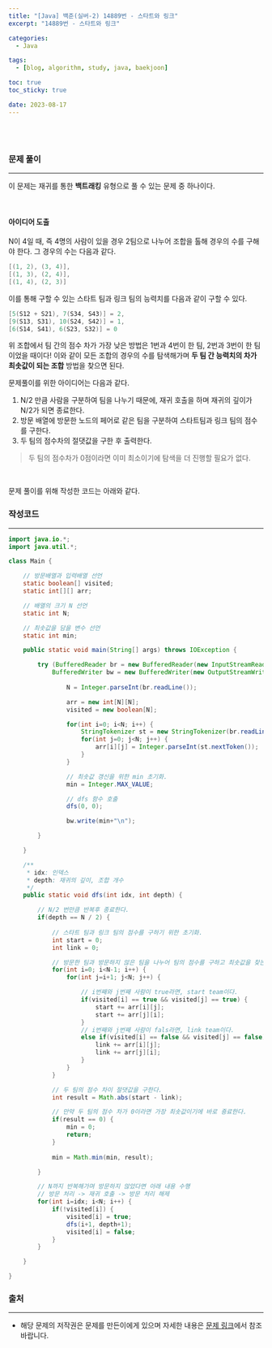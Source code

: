 ```yaml
---
title: "[Java] 백준(실버-2) 14889번 - 스타트와 링크"
excerpt: "14889번 - 스타트와 링크"

categories:
  - Java

tags:
  - [blog, algorithm, study, java, baekjoon]

toc: true
toc_sticky: true

date: 2023-08-17
---
```


<br><br>

### 문제 풀이

---

이 문제는 재귀를 통한 **백트래킹** 유형으로 풀 수 있는 문제 중 하나이다.

<br>

#### 아이디어 도출

N이 4일 때, 즉 4명의 사람이 있을 경우 2팀으로 나누어 조합을 톨해 경우의 수를 구해야 한다. 그 경우의 수는 다음과 같다.
 
```java
[(1, 2), (3, 4)],
[(1, 3), (2, 4)],
[(1, 4), (2, 3)]
```

이를 통해 구할 수 있는 스타트 팀과 링크 팀의 능력치를 다음과 같이 구할 수 있다.

```java
[5(S12 + S21), 7(S34, S43)] = 2,
[9(S13, S31), 10(S24, S42)] = 1,
[6(S14, S41), 6(S23, S32)] = 0
```

위 조합에서 팀 간의 점수 차가 가장 낮은 방법은 1번과 4번이 한 팀, 2번과 3번이 한 팀이었을 때이다! 이와 같이 모든 조합의 경우의 수를 탐색해가며 **두 팀 간 능력치의 차가 최솟값이 되는 조합** 방법을 찾으면 된다.

문제풀이를 위한 아이디어는 다음과 같다.

1. N/2 만큼 사람을 구분하여 팀을 나누기 때문에, 재귀 호출을 하며 재귀의 깊이가 N/2가 되면 종료한다.
2. 방문 배열에 방문한 노드의 페어로 같은 팀을 구분하여 스타트팀과 링크 팀의 점수를 구한다.
3. 두 팀의 점수차의 절댓값을 구한 후 출력한다.

> 두 팀의 점수차가 0점이라면 이미 최소이기에 탐색을 더 진행할 필요가 없다.

<br>

문제 풀이를 위해 작성한 코드는 아래와 같다.

### 작성코드

---

```java
import java.io.*;
import java.util.*;

class Main {    

    // 방문배열과 입력배열 선언
    static boolean[] visited;
    static int[][] arr;    

    // 배열의 크기 N 선언
    static int N;

    // 최솟값을 담을 변수 선언
    static int min;

    public static void main(String[] args) throws IOException {

        try (BufferedReader br = new BufferedReader(new InputStreamReader(System.in));
            BufferedWriter bw = new BufferedWriter(new OutputStreamWriter(System.out))) {
            
                N = Integer.parseInt(br.readLine());

                arr = new int[N][N];
                visited = new boolean[N];

                for(int i=0; i<N; i++) {
                    StringTokenizer st = new StringTokenizer(br.readLine());
                    for(int j=0; j<N; j++) {
                        arr[i][j] = Integer.parseInt(st.nextToken());
                    }
                }

                // 최솟값 갱신을 위한 min 초기화.
                min = Integer.MAX_VALUE;

                // dfs 함수 호출
                dfs(0, 0);

                bw.write(min+"\n");

        }

    }

    /**
     * idx: 인덱스
     * depth: 재귀의 깊이, 조합 개수
     */
    public static void dfs(int idx, int depth) {

        // N/2 번만큼 반복후 종료한다.
        if(depth == N / 2) {
            
            // 스타트 팀과 링크 팀의 점수를 구하기 위한 초기화.
            int start = 0;
            int link = 0;

            // 방문한 팀과 방문하지 않은 팀을 나누어 팀의 점수를 구하고 최솟값을 찾는다.
            for(int i=0; i<N-1; i++) {
                for(int j=i+1; j<N; j++) {

                    // i번째와 j번째 사람이 true라면, start team이다.
                    if(visited[i] == true && visited[j] == true) {
                        start += arr[i][j];
                        start += arr[j][i];
                    }
                    // i번째와 j번째 사람이 fals라면, link team이다.
                    else if(visited[i] == false && visited[j] == false) {
                        link += arr[i][j];
                        link += arr[j][i];
                    }
                }
            }

            // 두 팀의 점수 차이 절댓값을 구한다.
            int result = Math.abs(start - link);

            // 만약 두 팀의 점수 차가 0이라면 가장 최솟값이기에 바로 죵료한다.
            if(result == 0) {
                min = 0;
                return;
            }
            
            min = Math.min(min, result);

        }

        // N까지 반복해가며 방문하지 않았다면 아래 내용 수행
        // 방문 처리 -> 재귀 호출 -> 방문 처리 해제
        for(int i=idx; i<N; i++) {
            if(!visited[i]) {
                visited[i] = true;
                dfs(i+1, depth+1);
                visited[i] = false;
            }
        }

    }

}
```

### 출처

---

- 해당 문제의 저작권은 문제를 만든이에게 있으며 자세한 내용은 [문제 링크](https://www.acmicpc.net/problem/14889)에서 참조바랍니다.